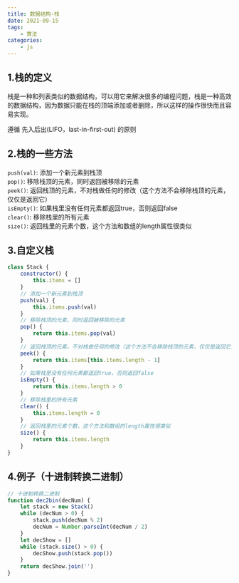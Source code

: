 ```yaml
---
title: 数据结构-栈
date: 2021-09-15
tags:
    - 算法
categories:
    - js
---
```


## 1.栈的定义
栈是一种和列表类似的数据结构，可以用它来解决很多的编程问题，栈是一种高效的数据结构，因为数据只能在栈的顶端添加或者删除，所以这样的操作很快而且容易实现。

遵循 先入后出(LIFO，last-in-first-out) 的原则

## 2.栈的一些方法
`push(val)`: 添加一个新元素到栈顶  
`pop()`: 移除栈顶的元素，同时返回被移除的元素  
`peek()`: 返回栈顶的元素，不对栈做任何的修改（这个方法不会移除栈顶的元素，仅仅是返回它）  
`isEmpty()`: 如果栈里没有任何元素都返回true，否则返回false  
`clear()`: 移除栈里的所有元素  
`size()`: 返回栈里的元素个数，这个方法和数组的length属性很类似  

## 3.自定义栈
```js
class Stack {
    constructor() {
        this.items = []
    }
    // 添加一个新元素到栈顶
    push(val) {
        this.items.push(val)
    }
    // 移除栈顶的元素，同时返回被移除的元素
    pop() {
        return this.items.pop(val)
    }
    // 返回栈顶的元素，不对栈做任何的修改（这个方法不会移除栈顶的元素，仅仅是返回它）
    peek() {
        return this.items[this.items.length - 1]
    }
    // 如果栈里没有任何元素都返回true，否则返回false
    isEmpty() {
        return this.items.length > 0
    }
    // 移除栈里的所有元素
    clear() {
        this.items.length = 0
    }
    // 返回栈里的元素个数，这个方法和数组的length属性很类似
    size() {
        return this.items.length
    }
}
```

## 4.例子（十进制转换二进制）
```js
// 十进制转换二进制
function dec2bin(decNum) {
    let stack = new Stack()
    while (decNum > 0) {
        stack.push(decNum % 2)
        decNum = Number.parseInt(decNum / 2)
    }
    let decShow = []
    while (stack.size() > 0) {
        decShow.push(stack.pop())
    }
    return decShow.join('')
}
```
